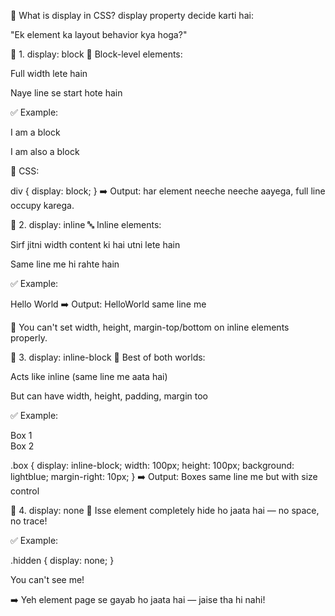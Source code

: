 🧠 What is display in CSS?
display property decide karti hai:

"Ek element ka layout behavior kya hoga?"

🔹 1. display: block
🧱 Block-level elements:

Full width lete hain

Naye line se start hote hain

✅ Example:




<div>I am a block</div>
<p>I am also a block</p>
🔧 CSS:



div {
  display: block;
}
➡️ Output: har element neeche neeche aayega, full line occupy karega.

🔹 2. display: inline
🔤 Inline elements:

Sirf jitni width content ki hai utni lete hain

Same line me hi rahte hain

✅ Example:



<span>Hello</span>
<span>World</span>
➡️ Output: HelloWorld same line me

📌 You can't set width, height, margin-top/bottom on inline elements properly.

🔹 3. display: inline-block
🧊 Best of both worlds:

Acts like inline (same line me aata hai)

But can have width, height, padding, margin too

✅ Example:




<div class="box">Box 1</div>
<div class="box">Box 2</div>



.box {
  display: inline-block;
  width: 100px;
  height: 100px;
  background: lightblue;
  margin-right: 10px;
}
➡️ Output: Boxes same line me but with size control

🔹 4. display: none
🚫 Isse element completely hide ho jaata hai — no space, no trace!

✅ Example:



.hidden {
display: none;
}




<p class="hidden">You can't see me!</p>
➡️ Yeh element page se gayab ho jaata hai — jaise tha hi nahi!
